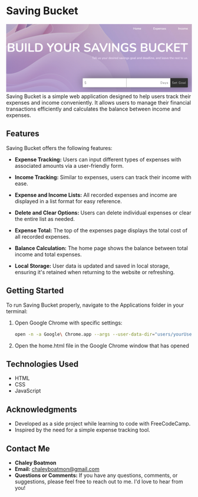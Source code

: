 # Saving Bucket
![Saving Bucket](saving-bucket.png)
Saving Bucket is a simple web application designed to help users track their expenses and income conveniently. It allows users to manage their financial transactions efficiently and calculates the balance between income and expenses.

## Features
Saving Bucket offers the following features:

- **Expense Tracking:** Users can input different types of expenses with associated amounts via a user-friendly form.

- **Income Tracking:** Similar to expenses, users can track their income with ease.

- **Expense and Income Lists:** All recorded expenses and income are displayed in a list format for easy reference.

- **Delete and Clear Options:** Users can delete individual expenses or clear the entire list as needed.

- **Expense Total:** The top of the expenses page displays the total cost of all recorded expenses.

- **Balance Calculation:** The home page shows the balance between total income and total expenses.

- **Local Storage:** User data is updated and saved in local storage, ensuring it's retained when returning to the website or refreshing.
  
## Getting Started

To run Saving Bucket properly, navigate to the Applications folder in your terminal:

1. Open Google Chrome with specific settings:

   ```bash
   open -n -a Google\ Chrome.app --args --user-data-dir="users/yourUserName/Applications" --disable-web-security
   ```
2. Open the home.html file in the Google Chrome window that has opened
## Technologies Used
- HTML
- CSS
- JavaScript

## Acknowledgments
- Developed as a side project while learning to code with FreeCodeCamp.
- Inspired by the need for a simple expense tracking tool.

## Contact Me

- **Chaley Boatmon**
- **Email:** chaleyboatmon@gmail.com
- **Questions or Comments:** If you have any questions, comments, or suggestions, please feel free to reach out to me. I'd love to hear from you!
